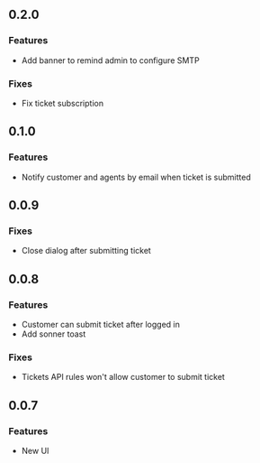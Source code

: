## 0.2.0

### Features

- Add banner to remind admin to configure SMTP

### Fixes

- Fix ticket subscription

## 0.1.0

### Features

- Notify customer and agents by email when ticket is submitted

## 0.0.9

### Fixes

- Close dialog after submitting ticket

## 0.0.8

### Features

- Customer can submit ticket after logged in
- Add sonner toast

### Fixes

- Tickets API rules won't allow customer to submit ticket

## 0.0.7

### Features

- New UI

